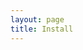 ```yaml
---
layout: page
title: Install
---
```


<script setup>
  import PageHeader from "./.vitepress/theme/components/PageHeader.vue";
  import InstallBuilder from "./.vitepress/theme/components/InstallBuilder.vue";
  import { options } from "./_data/options";
</script>

<InstallPage>
  <PageHeader>
    <template #title>安装Hestia服务器面板</template>
    <template #aside><a class="header-button" href="./docs/introduction/getting-started.html#requirements">查看安装要求</a></template>
  </PageHeader>
  <InstallBuilder :options="options"></InstallBuilder>
</InstallPage>

<style>
.header-button {
  display: inline-block;
  border: 1px solid transparent;
  font-weight: 600;
  transition: color 0.25s, border-color 0.25s, background-color 0.25s;
  border-radius: 20px;
  padding: 0 20px;
  line-height: 38px;
  font-size: 14px;
  border-color: var(--vp-button-alt-border);
  color: var(--vp-button-alt-text);
  background-color: var(--vp-button-alt-bg);

  &:hover {
    border-color: var(--vp-button-alt-hover-border);
    color: var(--vp-button-alt-hover-text);
    background-color: var(--vp-button-alt-hover-bg);
  }
}
</style>

